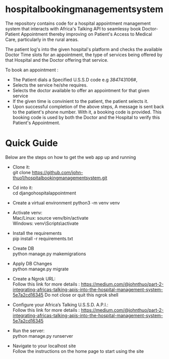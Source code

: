 # hospitalbookingmanagementsystem
The repository contains code for a hospital appointment management system that interacts with Africa's Talking API to seamlessy book Doctor-Patient Appointment thereby improving on Patient's Access to Medical Care, particularly in the rural areas. 

The patient log's into the given hospital's platform and checks the available Doctor Time slots for an appointment, the type of services being offered by that Hospital and the Doctor offering that service.

To book an appointment :
 - The Patient dials a Specified U.S.S.D code e.g *384*743106#, 
 - Selects the service he/she requires.
 - Selects the doctor available to offer an appointment for that given service
 - If the given time is convinient to the patient, the patient selects it.
 - Upon successful completion of the above steps, A message is sent back to the patient's phone number. With it, a booking code is provided. 
    This booking code is used by both the Doctor and the Hospital to verify this Patient's Appointment.
  
# Quick Guide <br />

Below are the steps on how to get the web app up and running

- Clone it: <br />
    git clone https://github.com/john-thuo1/hospitalbookingmanagementsystem.git <br />

- Cd into it: <br />
    cd djangohospitalappointment <br />

- Create a virtual environment
    python3 -m venv venv <br />
     
- Activate venv: <br />
    Mac/Linux: source venv/bin/activate <br />
    Windows: venv\Scripts\activate <br />
    
- Install the requirements <br />
    pip install -r requirements.txt <br />
    
- Create DB <br />
    python manage.py makemigrations <br />
    
- Apply DB Changes <br />
    python manage.py migrate <br />
    
- Create a Ngrok URL: <br />
      Follow this link for more details : https://medium.com/@johnthuo/part-2-integrating-africas-talking-apis-into-the-hospital-management-system-5e7a2cd16345
      Do not close or quit this ngrok shell <br />
 
- Configure your Africa’s Talking U.S.S.D. A.P.I.: <br />
      Follow this link for more details : https://medium.com/@johnthuo/part-2-integrating-africas-talking-apis-into-the-hospital-management-system-5e7a2cd16345
      

- Run the server: <br />
   python manage.py runserver <br />

- Navigate to your localhost site <br />
   Follow the instructions on the home page to start using the site
  
  



